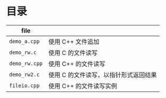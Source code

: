 # 目录

| file          |                                       |
| ------------- | ------------------------------------- |
| `demo_a.cpp`  | 使用 C++ 文件追加                     |
| `demo_rw.c`   | 使用 C 的文件读写                     |
| `demo_rw.cpp` | 使用 C++ 的文件读写                   |
| `demo_rw2.c`  | 使用 C 的文件读写，以指针形式返回结果 |
| `fileio.cpp`  | 使用 C++ 的文件读写实例               |

